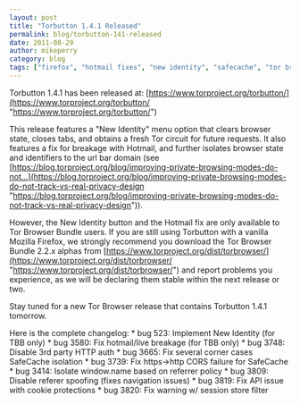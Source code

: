 ```yaml
---
layout: post
title: "Torbutton 1.4.1 Released"
permalink: blog/torbutton-141-released
date: 2011-08-29
author: mikeperry
category: blog
tags: ["firefox", "hotmail fixes", "new identity", "safecache", "tor browser", "tor browser bundle", "torbutton"]
---
```


Torbutton 1.4.1 has been released at: [https://www.torproject.org/torbutton/](https://www.torproject.org/torbutton/ "https://www.torproject.org/torbutton/")

This release features a "New Identity" menu option that clears browser state, closes tabs, and obtains a fresh Tor circuit for future requests. It also features a fix for breakage with Hotmail, and further isolates browser state and identifiers to the url bar domain (see [https://blog.torproject.org/blog/improving-private-browsing-modes-do-not...](https://blog.torproject.org/blog/improving-private-browsing-modes-do-not-track-vs-real-privacy-design "https://blog.torproject.org/blog/improving-private-browsing-modes-do-not-track-vs-real-privacy-design")).

However, the New Identity button and the Hotmail fix are only available to Tor Browser Bundle users. If you are still using Torbutton with a vanilla Mozilla Firefox, we strongly recommend you download the Tor Browser Bundle 2.2.x alphas from [https://www.torproject.org/dist/torbrowser/](https://www.torproject.org/dist/torbrowser/ "https://www.torproject.org/dist/torbrowser/") and report problems you experience, as we will be declaring them stable within the next release or two.

Stay tuned for a new Tor Browser release that contains Torbutton 1.4.1 tomorrow.

Here is the complete changelog:
 \* bug 523: Implement New Identity (for TBB only)
 \* bug 3580: Fix hotmail/live breakage (for TBB only)
 \* bug 3748: Disable 3rd party HTTP auth
 \* bug 3665: Fix several corner cases SafeCache isolation
 \* bug 3739: Fix https->http CORS failure for SafeCache
 \* bug 3414: Isolate window.name based on referrer policy
 \* bug 3809: Disable referer spoofing (fixes navigation issues)
 \* bug 3819: Fix API issue with cookie protections
 \* bug 3820: Fix warning w/ session store filter

